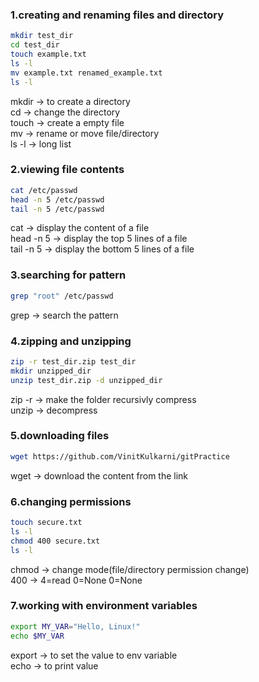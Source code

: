 ### 1.creating and renaming files and directory
```sh
mkdir test_dir
cd test_dir
touch example.txt
ls -l
mv example.txt renamed_example.txt
ls -l
```
mkdir -> to create a directory <br>
cd -> change the directory <br>
touch -> create a empty file <br>
mv -> rename or move file/directory <br>
ls -l -> long list <br>

### 2.viewing file contents
```sh
cat /etc/passwd
head -n 5 /etc/passwd
tail -n 5 /etc/passwd
```
cat -> display the content of a file <br>
head -n 5 -> display the top 5 lines of a file <br> 
tail -n 5 -> display the bottom 5 lines of a file <br>

### 3.searching for pattern
```sh
grep "root" /etc/passwd
```
grep -> search the pattern <br>

### 4.zipping and unzipping
```sh
zip -r test_dir.zip test_dir
mkdir unzipped_dir
unzip test_dir.zip -d unzipped_dir
```
zip -r -> make the folder recursivly compress <br> 
unzip -> decompress <br>

### 5.downloading files
```sh
wget https://github.com/VinitKulkarni/gitPractice
```
wget -> download the content from the link <br>

### 6.changing permissions
```sh
touch secure.txt
ls -l
chmod 400 secure.txt
ls -l
```
chmod -> change mode(file/directory permission change) <br>
400 -> 4=read 0=None 0=None <br>

### 7.working with environment variables
```sh
export MY_VAR="Hello, Linux!"
echo $MY_VAR
```
export -> to set the value to env variable <br>
echo -> to print value <br>
